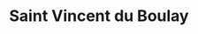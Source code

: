 ---
title: Saint Vincent du Boulay
url: /saint-vincent-du-boulay/
latitude: 49.103
longitude: 0.501
---